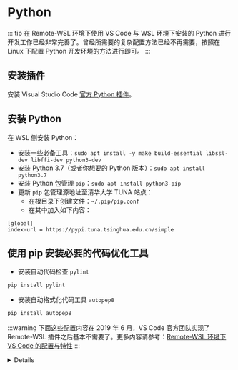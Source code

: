 # Python <a href="https://github.com/spencerwooo"><Badge text="@SpencerWoo" vertical="middle"/></a>

::: tip
在 Remote-WSL 环境下使用 VS Code 与 WSL 环境下安装的 Python 进行开发工作已经非常完善了。曾经所需要的复杂配置方法已经不再需要，按照在 Linux 下配置 Python 开发环境的方法进行即可。
:::

## 安装插件

安装 Visual Studio Code [官方 Python 插件](https://marketplace.visualstudio.com/items?itemName=ms-python.python)。

## 安装 Python

在 WSL 侧安装 Python：

- 安装一些必备工具：`sudo apt install -y make build-essential libssl-dev libffi-dev python3-dev`
- 安装 Python 3.7（或者你想要的 Python 版本）：`sudo apt install python3.7`
- 安装 Python 包管理 `pip`：`sudo apt install python3-pip`
- 更新 `pip` 包管理源地址至清华大学 TUNA 站点：
  - 在根目录下创建文件：`~/.pip/pip.conf`
  - 在其中加入如下内容：

```
[global]
index-url = https://pypi.tuna.tsinghua.edu.cn/simple
```

## 使用 pip 安装必要的代码优化工具

- 安装自动代码检查 `pylint`

```bash
pip install pylint
```

- 安装自动格式化代码工具 `autopep8`

```bash
pip install autopep8
```

:::warning
下面这些配置内容在 2019 年 6 月，VS Code 官方团队实现了 Remote-WSL 插件之后基本不需要了。更多内容请参考：[Remote-WSL 环境下 VS Code 的配置与特性](https://spencerwoo.com/dowww/3-VSCode/#remote-wsl-%E6%8F%92%E4%BB%B6)
:::

<details>

## 让 VSCode 集成 WSL 侧 Python <Badge text="deprecated" type="error" vertical="middle"/>

> 以下内容、解决方案、代码和可执行文件来自 [plusls - VSCode using Python in WSL](http://blog.plusls.cn/windows/vscode-using-python-in-wsl/)，致谢。

首先从 [这里](http://blog.plusls.cn/windows/vscode-using-python-in-wsl/wsl.zip) 下载由 plusls 编译的一些工具，下载的文件内容有：

```
.
├── LocalDebugClient.js
├── completion.py
├── pydevd_file_utils.py
└── wsl-tools
    ├── autopep8.exe
    ├── ctags.exe
    ├── pylint.exe
    ├── python.exe
    ├── python2.exe
    └── python3.exe

1 directory, 9 files

```

将下载文件解压至本地目录下，留作后续使用。

### 让 VSCode Python 插件识别到 WSL 环境下的 Python <Badge text="deprecated" type="error" vertical="middle"/>

::: tip TIP
以下内容以 Python 3 为例，其他版本的 Python 原理相同。
:::

在 VSCode 中设置如下：

```json
"python.pythonPath": "C:\\$更换为 python3.exe 的路径$\\python3.exe",
```

### 让 Python 插件直接使用 WSL 侧的工具 <Badge text="deprecated" type="error" vertical="middle"/>

官方 Python 插件集成了实时代码风格检查工具 `pylint`，快速定位工具 `ctags` 和代码美化插件 `autopep8`。这些同样也可以在 WSL 侧安装并从 Windows VSCode 侧调用。

- 安装 `pylint`：`pip3 install pylint`
- 安装 `exuberant ctags`：`sudo apt install exuberant-ctags`
- 安装 `autopep8`：`pip3 install autopep8`
- 在 VSCode 设置中加入：

```json
"python.linting.pylintPath": "C:\\$更换为 pylint.exe 的路径$\\pylint.exe",
"python.workspaceSymbols.ctagsPath": "C:\\$更换为 ctags.exe 的路径$\\ctags.exe",
"python.formatting.autopep8Path": "C:\\$更换为 autopep8.exe 的路径$\\autopep8.exe"
```

那么现在拿 VSCode 写 Python 项目的时候应该可以自动代码补全、IntelliSense 和自动美化了。👍

### 跳转定义、调试等内容的配置 <Badge text="deprecated" type="error" vertical="middle"/>

这部分内容由于涉及到修改 VSCode Python 官方插件代码，因此不建议进行配置。同时，随着插件的更新，修改的代码会失效，修改方法也不近相同，如果有需要可以考虑 [查看原文内容](http://blog.plusls.cn/windows/vscode-using-python-in-wsl/) 自行配置。

## Code Runner

> 基础配置详见 > [Code Runner](/3-VSCode/3-2-Code-Runner.html)

无需特殊配置，单个文件可以直接右键 `Run Code` 执行。

</details>

